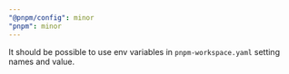 ```yaml
---
"@pnpm/config": minor
"pnpm": minor
---
```


It should be possible to use env variables in `pnpm-workspace.yaml` setting names and value.
